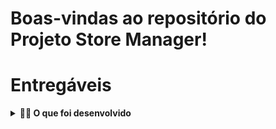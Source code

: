 # Boas-vindas ao repositório do Projeto Store Manager! 

# Entregáveis
<details>
  <summary><strong>👨‍💻 O que foi desenvolvido</strong></summary>

  Foi desenvolvida uma API utilizando a arquitetura MSC (model-service-controller)!

  A API construída é um sistema de gerenciamento de vendas no formato dropshipping em que será possível criar, visualizar, deletar e atualizar produtos e vendas. Foi utilizado o banco de dados MySQL para a gestão de dados. Além disso, a API esta no padrão RESTful.

  <br />
</details>
